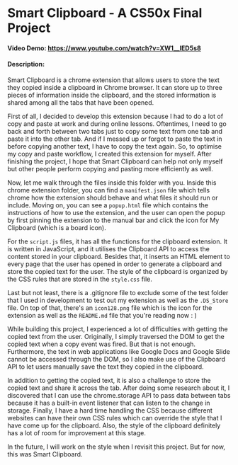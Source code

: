 # Smart Clipboard - A CS50x Final Project

#### Video Demo: https://www.youtube.com/watch?v=XW1__lED5s8

#### Description:

Smart Clipboard is a chrome extension that allows users to store the text they copied inside a clipboard in Chrome browser. It can store up to three pieces of information inside the clipboard, and the stored information is shared among all the tabs that have been opened.

First of all, I decided to develop this extension because I had to do a lot of copy and paste at work and during online lessons. Oftentimes, I need to go back and forth between two tabs just to copy some text from one tab and paste it into the other tab. And if I messed up or forgot to paste the text in before copying another text, I have to copy the text again. So, to optimise my copy and paste workflow, I created this extension for myself. After finishing the project, I hope that Smart Clipboard can help not only myself but other people perform copying and pasting more efficiently as well.

Now, let me walk through the files inside this folder with you. Inside this chrome extension folder, you can find a `manifest.json` file which tells chrome how the extension should behave and what files it should run or include. Moving on, you can see a `popup.html` file which contains the instructions of how to use the extension, and the user can open the popup by first pinning the extension to the manual bar and click the icon for My Clipboard (which is a board icon).

For the `script.js` files, it has all the functions for the clipboard extension. It is written in JavaScript, and it utilises the Clipboard API to access the content stored in your clipboard. Besides that, it inserts an HTML element to every page that the user has opened in order to generate a clipboard and store the copied text for the user. The style of the clipboard is organized by the CSS rules that are stored in the `style.css` file.

Last but not least, there is a .gitignore file to exclude some of the test folder that I used in development to test out my extension as well as the `.DS_Store` file. On top of that, there's an `icon128.png` file which is the icon for the extension as well as the `README.md` file that you're reading now : )

While building this project, I experienced a lot of difficulties with getting the copied text from the user. Originally, I simply traversed the DOM to get the copied text when a copy event was fired. But that is not enough. Furthermore, the text in web applications like Google Docs and Google Slide cannot be accessed through the DOM, so I also make use of the Clipboard API to let users manually save the text they copied in the clipboard.

In addition to getting the copied text, it is also a challenge to store the copied text and share it across the tab. After doing some research about it, I discovered that I can use the chrome.storage API to pass data between tabs because it has a built-in event listener that can listen to the change in storage. Finally, I have a hard time handling the CSS because different websites can have their own CSS rules which can override the style that I have come up for the clipboard. Also, the style of the clipboard definitely has a lot of room for improvement at this stage.

In the future, I will work on the style when I revisit this project. But for now, this was Smart Clipboard.
